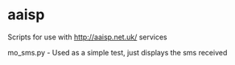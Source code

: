 # aaisp

Scripts for use with http://aaisp.net.uk/ services

mo_sms.py - Used as a simple test, just displays the sms received